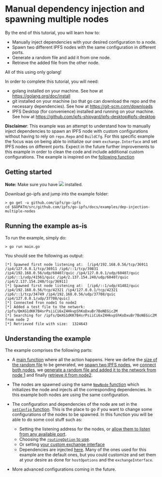 # Manual dependency injection and spawning multiple nodes


By the end of this tutorial, you will learn how to:

- Manually inject dependencies with your desired configuration to a node.
- Spawn two different IPFS nodes with the same configuration in different ports.
- Generate a random file and add it from one node.
- Retrieve the added file from the other node.

All of this using only golang!

In order to complete this tutorial, you will need:
- golang installed on your machine. See how at https://golang.org/doc/install
- git installed on your machine (so that go can download the repo and the necessary dependencies). See how at https://git-scm.com/downloads
- IPFS Desktop (for convenience) installed and running on your machine. See how at https://github.com/ipfs-shipyard/ipfs-desktop#ipfs-desktop

**Disclaimer**: This example was an attempt to understand how to manually inject dependencies to spawn an IPFS node with custom configurations
without having to rely on `repo.Repo` and `BuildCfg`.
For this specific example the focus was on being able to initialize our own `exchange.Interface` and set IPFS nodes on different ports. Expect in 
the future further improvements to this example in order to clean the code and include additional custom configurations. The example is inspired on the [following function](../../../core/builder.go#L27)

## Getting started

**Note:** Make sure you have [![](https://img.shields.io/badge/go-%3E%3D1.13.0-blue.svg?style=flat-square)](https://golang.org/dl/) installed.

Download go-ipfs and jump into the example folder:

```
> go get -u github.com/ipfs/go-ipfs
cd $GOPATH/src/github.com/ipfs/go-ipfs/docs/examples/dep-injection-multiple-nodes
```

## Running the example as-is

To run the example, simply do:

```
> go run main.go
```

You should see the following as output:

```
[*] Spawned first node listening at:  [/ip4/192.168.0.56/tcp/36911 /ip4/127.0.0.1/tcp/36911 /ip6/::1/tcp/39831 /ip4/192.168.0.56/udp/60407/quic /ip4/127.0.0.1/udp/60407/quic /ip6/::1/udp/41561/quic /ip4/2.137.154.240/udp/60407/quic /ip4/2.137.154.240/tcp/36911]
[*] Spawned first node listening at:  [/ip6/::1/udp/41482/quic /ip4/192.168.0.56/tcp/42321 /ip4/127.0.0.1/tcp/42321 /ip6/::1/tcp/34749 /ip4/192.168.0.56/udp/37708/quic /ip4/127.0.0.1/udp/37708/quic]
[*] Connected fron node1 to node2
[*] Added a test file to the network: /ipfs/QmXG1dKK7B4srPsiiCi6xZ4HkvpShKoDxuBr7BoNEGic2M
[*] Searching for /ipfs/QmXG1dKK7B4srPsiiCi6xZ4HkvpShKoDxuBr7BoNEGic2M from node 2
[*] Retrieved file with size:  1324643
```

## Understanding the example

The example comprises the following parts:
* A [main function](./main.go#L309-L362) where all the action happens. Here we define the [size of the random file](./main.go#L312) to be generated, we [spawn two IPFS nodes](./main.go#L317-L335), we [connect both nodes](./main.go#L337-L342), we [generate a random file and added it to the network from node 1](./main.go#L344-L351) and finally [retrieve it from node2](./main.go#L353-L363).

* The nodes are spawned using the same [`NewNode` function](./main.go#L248-L307) which initializes the node and injects all the corresponding dependencies. In this example both nodes are using the same configuration.

* The configuration and dependencies of the node are set in the [`setConfig` function](./main.go#L68-L249). This is the place to go if you want to change some configurations of the nodes to be spawned. In this function you will be able to do some cool stuff such as:
    * Setting the listening address for the nodes, or [allow them to listen from any available port](./main.go#L92-L98).
    * Choosing the [`routingOption` to use](./main.go#L126-L130).
    * Or setting [your custom exchange interface](./main.go#L132-L170)
    * Dependencies are injected [here](./main.go#L185-L244). Many of the ones used for this example are the default ones, but you could customize and set them at your desire as done for `hostOpotions` and the `exchangeInterface`.

* More advanced configurations coming in the future.
